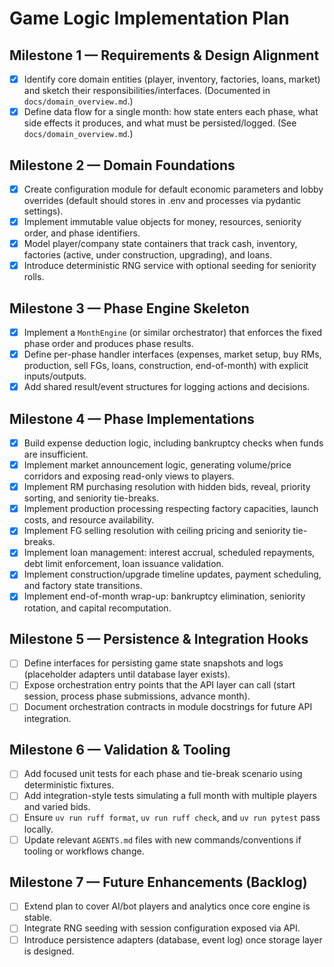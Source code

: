 # Game Logic Implementation Plan

## Milestone 1 — Requirements & Design Alignment
- [x] Identify core domain entities (player, inventory, factories, loans, market) and sketch their responsibilities/interfaces. (Documented in `docs/domain_overview.md`.)
- [x] Define data flow for a single month: how state enters each phase, what side effects it produces, and what must be persisted/logged. (See `docs/domain_overview.md`.)

## Milestone 2 — Domain Foundations
- [x] Create configuration module for default economic parameters and lobby overrides (default should stores in .env and processes via pydantic settings).
- [x] Implement immutable value objects for money, resources, seniority order, and phase identifiers.
- [x] Model player/company state containers that track cash, inventory, factories (active, under construction, upgrading), and loans.
- [x] Introduce deterministic RNG service with optional seeding for seniority rolls.

## Milestone 3 — Phase Engine Skeleton
- [x] Implement a `MonthEngine` (or similar orchestrator) that enforces the fixed phase order and produces phase results.
- [x] Define per-phase handler interfaces (expenses, market setup, buy RMs, production, sell FGs, loans, construction, end-of-month) with explicit inputs/outputs.
- [x] Add shared result/event structures for logging actions and decisions.

## Milestone 4 — Phase Implementations
- [x] Build expense deduction logic, including bankruptcy checks when funds are insufficient.
- [x] Implement market announcement logic, generating volume/price corridors and exposing read-only views to players.
- [x] Implement RM purchasing resolution with hidden bids, reveal, priority sorting, and seniority tie-breaks.
- [x] Implement production processing respecting factory capacities, launch costs, and resource availability.
- [x] Implement FG selling resolution with ceiling pricing and seniority tie-breaks.
- [x] Implement loan management: interest accrual, scheduled repayments, debt limit enforcement, loan issuance validation.
- [x] Implement construction/upgrade timeline updates, payment scheduling, and factory state transitions.
- [x] Implement end-of-month wrap-up: bankruptcy elimination, seniority rotation, and capital recomputation.

## Milestone 5 — Persistence & Integration Hooks
- [ ] Define interfaces for persisting game state snapshots and logs (placeholder adapters until database layer exists).
- [ ] Expose orchestration entry points that the API layer can call (start session, process phase submissions, advance month).
- [ ] Document orchestration contracts in module docstrings for future API integration.

## Milestone 6 — Validation & Tooling
- [ ] Add focused unit tests for each phase and tie-break scenario using deterministic fixtures.
- [ ] Add integration-style tests simulating a full month with multiple players and varied bids.
- [ ] Ensure `uv run ruff format`, `uv run ruff check`, and `uv run pytest` pass locally.
- [ ] Update relevant `AGENTS.md` files with new commands/conventions if tooling or workflows change.

## Milestone 7 — Future Enhancements (Backlog)
- [ ] Extend plan to cover AI/bot players and analytics once core engine is stable.
- [ ] Integrate RNG seeding with session configuration exposed via API.
- [ ] Introduce persistence adapters (database, event log) once storage layer is designed.
